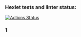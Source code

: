 ### Hexlet tests and linter status:
[![Actions Status](https://github.com/ZoricmaTs/frontend-project-lvl2/workflows/hexlet-check/badge.svg)](https://github.com/ZoricmaTs/frontend-project-lvl2/actions)
### 1